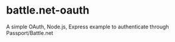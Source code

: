 # battle.net-oauth
A simple OAuth, Node.js, Express example to authenticate through Passport/Battle.net
